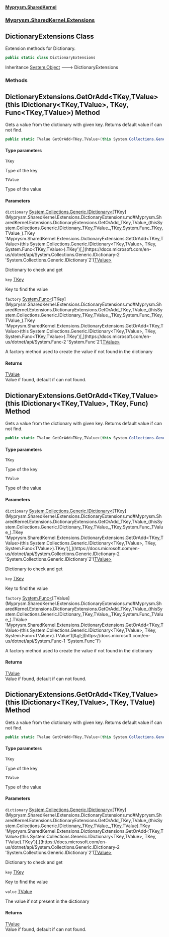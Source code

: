 #### [Myprysm.SharedKernel](index.md 'index')
### [Myprysm.SharedKernel.Extensions](index.md#Myprysm.SharedKernel.Extensions 'Myprysm.SharedKernel.Extensions')

## DictionaryExtensions Class

Extension methods for Dictionary.

```csharp
public static class DictionaryExtensions
```

Inheritance [System.Object](https://docs.microsoft.com/en-us/dotnet/api/System.Object 'System.Object') &#129106; DictionaryExtensions
### Methods

<a name='Myprysm.SharedKernel.Extensions.DictionaryExtensions.GetOrAdd_TKey,TValue_(thisSystem.Collections.Generic.IDictionary_TKey,TValue_,TKey,System.Func_TKey,TValue_)'></a>

## DictionaryExtensions.GetOrAdd<TKey,TValue>(this IDictionary<TKey,TValue>, TKey, Func<TKey,TValue>) Method

Gets a value from the dictionary with given key. Returns default value if can not find.

```csharp
public static TValue GetOrAdd<TKey,TValue>(this System.Collections.Generic.IDictionary<TKey,TValue> dictionary, TKey key, System.Func<TKey,TValue> factory);
```
#### Type parameters

<a name='Myprysm.SharedKernel.Extensions.DictionaryExtensions.GetOrAdd_TKey,TValue_(thisSystem.Collections.Generic.IDictionary_TKey,TValue_,TKey,System.Func_TKey,TValue_).TKey'></a>

`TKey`

Type of the key

<a name='Myprysm.SharedKernel.Extensions.DictionaryExtensions.GetOrAdd_TKey,TValue_(thisSystem.Collections.Generic.IDictionary_TKey,TValue_,TKey,System.Func_TKey,TValue_).TValue'></a>

`TValue`

Type of the value
#### Parameters

<a name='Myprysm.SharedKernel.Extensions.DictionaryExtensions.GetOrAdd_TKey,TValue_(thisSystem.Collections.Generic.IDictionary_TKey,TValue_,TKey,System.Func_TKey,TValue_).dictionary'></a>

`dictionary` [System.Collections.Generic.IDictionary&lt;](https://docs.microsoft.com/en-us/dotnet/api/System.Collections.Generic.IDictionary-2 'System.Collections.Generic.IDictionary`2')[TKey](Myprysm.SharedKernel.Extensions.DictionaryExtensions.md#Myprysm.SharedKernel.Extensions.DictionaryExtensions.GetOrAdd_TKey,TValue_(thisSystem.Collections.Generic.IDictionary_TKey,TValue_,TKey,System.Func_TKey,TValue_).TKey 'Myprysm.SharedKernel.Extensions.DictionaryExtensions.GetOrAdd<TKey,TValue>(this System.Collections.Generic.IDictionary<TKey,TValue>, TKey, System.Func<TKey,TValue>).TKey')[,](https://docs.microsoft.com/en-us/dotnet/api/System.Collections.Generic.IDictionary-2 'System.Collections.Generic.IDictionary`2')[TValue](Myprysm.SharedKernel.Extensions.DictionaryExtensions.md#Myprysm.SharedKernel.Extensions.DictionaryExtensions.GetOrAdd_TKey,TValue_(thisSystem.Collections.Generic.IDictionary_TKey,TValue_,TKey,System.Func_TKey,TValue_).TValue 'Myprysm.SharedKernel.Extensions.DictionaryExtensions.GetOrAdd<TKey,TValue>(this System.Collections.Generic.IDictionary<TKey,TValue>, TKey, System.Func<TKey,TValue>).TValue')[&gt;](https://docs.microsoft.com/en-us/dotnet/api/System.Collections.Generic.IDictionary-2 'System.Collections.Generic.IDictionary`2')

Dictionary to check and get

<a name='Myprysm.SharedKernel.Extensions.DictionaryExtensions.GetOrAdd_TKey,TValue_(thisSystem.Collections.Generic.IDictionary_TKey,TValue_,TKey,System.Func_TKey,TValue_).key'></a>

`key` [TKey](Myprysm.SharedKernel.Extensions.DictionaryExtensions.md#Myprysm.SharedKernel.Extensions.DictionaryExtensions.GetOrAdd_TKey,TValue_(thisSystem.Collections.Generic.IDictionary_TKey,TValue_,TKey,System.Func_TKey,TValue_).TKey 'Myprysm.SharedKernel.Extensions.DictionaryExtensions.GetOrAdd<TKey,TValue>(this System.Collections.Generic.IDictionary<TKey,TValue>, TKey, System.Func<TKey,TValue>).TKey')

Key to find the value

<a name='Myprysm.SharedKernel.Extensions.DictionaryExtensions.GetOrAdd_TKey,TValue_(thisSystem.Collections.Generic.IDictionary_TKey,TValue_,TKey,System.Func_TKey,TValue_).factory'></a>

`factory` [System.Func&lt;](https://docs.microsoft.com/en-us/dotnet/api/System.Func-2 'System.Func`2')[TKey](Myprysm.SharedKernel.Extensions.DictionaryExtensions.md#Myprysm.SharedKernel.Extensions.DictionaryExtensions.GetOrAdd_TKey,TValue_(thisSystem.Collections.Generic.IDictionary_TKey,TValue_,TKey,System.Func_TKey,TValue_).TKey 'Myprysm.SharedKernel.Extensions.DictionaryExtensions.GetOrAdd<TKey,TValue>(this System.Collections.Generic.IDictionary<TKey,TValue>, TKey, System.Func<TKey,TValue>).TKey')[,](https://docs.microsoft.com/en-us/dotnet/api/System.Func-2 'System.Func`2')[TValue](Myprysm.SharedKernel.Extensions.DictionaryExtensions.md#Myprysm.SharedKernel.Extensions.DictionaryExtensions.GetOrAdd_TKey,TValue_(thisSystem.Collections.Generic.IDictionary_TKey,TValue_,TKey,System.Func_TKey,TValue_).TValue 'Myprysm.SharedKernel.Extensions.DictionaryExtensions.GetOrAdd<TKey,TValue>(this System.Collections.Generic.IDictionary<TKey,TValue>, TKey, System.Func<TKey,TValue>).TValue')[&gt;](https://docs.microsoft.com/en-us/dotnet/api/System.Func-2 'System.Func`2')

A factory method used to create the value if not found in the dictionary

#### Returns
[TValue](Myprysm.SharedKernel.Extensions.DictionaryExtensions.md#Myprysm.SharedKernel.Extensions.DictionaryExtensions.GetOrAdd_TKey,TValue_(thisSystem.Collections.Generic.IDictionary_TKey,TValue_,TKey,System.Func_TKey,TValue_).TValue 'Myprysm.SharedKernel.Extensions.DictionaryExtensions.GetOrAdd<TKey,TValue>(this System.Collections.Generic.IDictionary<TKey,TValue>, TKey, System.Func<TKey,TValue>).TValue')  
Value if found, default if can not found.

<a name='Myprysm.SharedKernel.Extensions.DictionaryExtensions.GetOrAdd_TKey,TValue_(thisSystem.Collections.Generic.IDictionary_TKey,TValue_,TKey,System.Func_TValue_)'></a>

## DictionaryExtensions.GetOrAdd<TKey,TValue>(this IDictionary<TKey,TValue>, TKey, Func<TValue>) Method

Gets a value from the dictionary with given key. Returns default value if can not find.

```csharp
public static TValue GetOrAdd<TKey,TValue>(this System.Collections.Generic.IDictionary<TKey,TValue> dictionary, TKey key, System.Func<TValue> factory);
```
#### Type parameters

<a name='Myprysm.SharedKernel.Extensions.DictionaryExtensions.GetOrAdd_TKey,TValue_(thisSystem.Collections.Generic.IDictionary_TKey,TValue_,TKey,System.Func_TValue_).TKey'></a>

`TKey`

Type of the key

<a name='Myprysm.SharedKernel.Extensions.DictionaryExtensions.GetOrAdd_TKey,TValue_(thisSystem.Collections.Generic.IDictionary_TKey,TValue_,TKey,System.Func_TValue_).TValue'></a>

`TValue`

Type of the value
#### Parameters

<a name='Myprysm.SharedKernel.Extensions.DictionaryExtensions.GetOrAdd_TKey,TValue_(thisSystem.Collections.Generic.IDictionary_TKey,TValue_,TKey,System.Func_TValue_).dictionary'></a>

`dictionary` [System.Collections.Generic.IDictionary&lt;](https://docs.microsoft.com/en-us/dotnet/api/System.Collections.Generic.IDictionary-2 'System.Collections.Generic.IDictionary`2')[TKey](Myprysm.SharedKernel.Extensions.DictionaryExtensions.md#Myprysm.SharedKernel.Extensions.DictionaryExtensions.GetOrAdd_TKey,TValue_(thisSystem.Collections.Generic.IDictionary_TKey,TValue_,TKey,System.Func_TValue_).TKey 'Myprysm.SharedKernel.Extensions.DictionaryExtensions.GetOrAdd<TKey,TValue>(this System.Collections.Generic.IDictionary<TKey,TValue>, TKey, System.Func<TValue>).TKey')[,](https://docs.microsoft.com/en-us/dotnet/api/System.Collections.Generic.IDictionary-2 'System.Collections.Generic.IDictionary`2')[TValue](Myprysm.SharedKernel.Extensions.DictionaryExtensions.md#Myprysm.SharedKernel.Extensions.DictionaryExtensions.GetOrAdd_TKey,TValue_(thisSystem.Collections.Generic.IDictionary_TKey,TValue_,TKey,System.Func_TValue_).TValue 'Myprysm.SharedKernel.Extensions.DictionaryExtensions.GetOrAdd<TKey,TValue>(this System.Collections.Generic.IDictionary<TKey,TValue>, TKey, System.Func<TValue>).TValue')[&gt;](https://docs.microsoft.com/en-us/dotnet/api/System.Collections.Generic.IDictionary-2 'System.Collections.Generic.IDictionary`2')

Dictionary to check and get

<a name='Myprysm.SharedKernel.Extensions.DictionaryExtensions.GetOrAdd_TKey,TValue_(thisSystem.Collections.Generic.IDictionary_TKey,TValue_,TKey,System.Func_TValue_).key'></a>

`key` [TKey](Myprysm.SharedKernel.Extensions.DictionaryExtensions.md#Myprysm.SharedKernel.Extensions.DictionaryExtensions.GetOrAdd_TKey,TValue_(thisSystem.Collections.Generic.IDictionary_TKey,TValue_,TKey,System.Func_TValue_).TKey 'Myprysm.SharedKernel.Extensions.DictionaryExtensions.GetOrAdd<TKey,TValue>(this System.Collections.Generic.IDictionary<TKey,TValue>, TKey, System.Func<TValue>).TKey')

Key to find the value

<a name='Myprysm.SharedKernel.Extensions.DictionaryExtensions.GetOrAdd_TKey,TValue_(thisSystem.Collections.Generic.IDictionary_TKey,TValue_,TKey,System.Func_TValue_).factory'></a>

`factory` [System.Func&lt;](https://docs.microsoft.com/en-us/dotnet/api/System.Func-1 'System.Func`1')[TValue](Myprysm.SharedKernel.Extensions.DictionaryExtensions.md#Myprysm.SharedKernel.Extensions.DictionaryExtensions.GetOrAdd_TKey,TValue_(thisSystem.Collections.Generic.IDictionary_TKey,TValue_,TKey,System.Func_TValue_).TValue 'Myprysm.SharedKernel.Extensions.DictionaryExtensions.GetOrAdd<TKey,TValue>(this System.Collections.Generic.IDictionary<TKey,TValue>, TKey, System.Func<TValue>).TValue')[&gt;](https://docs.microsoft.com/en-us/dotnet/api/System.Func-1 'System.Func`1')

A factory method used to create the value if not found in the dictionary

#### Returns
[TValue](Myprysm.SharedKernel.Extensions.DictionaryExtensions.md#Myprysm.SharedKernel.Extensions.DictionaryExtensions.GetOrAdd_TKey,TValue_(thisSystem.Collections.Generic.IDictionary_TKey,TValue_,TKey,System.Func_TValue_).TValue 'Myprysm.SharedKernel.Extensions.DictionaryExtensions.GetOrAdd<TKey,TValue>(this System.Collections.Generic.IDictionary<TKey,TValue>, TKey, System.Func<TValue>).TValue')  
Value if found, default if can not found.

<a name='Myprysm.SharedKernel.Extensions.DictionaryExtensions.GetOrAdd_TKey,TValue_(thisSystem.Collections.Generic.IDictionary_TKey,TValue_,TKey,TValue)'></a>

## DictionaryExtensions.GetOrAdd<TKey,TValue>(this IDictionary<TKey,TValue>, TKey, TValue) Method

Gets a value from the dictionary with given key. Returns default value if can not find.

```csharp
public static TValue GetOrAdd<TKey,TValue>(this System.Collections.Generic.IDictionary<TKey,TValue> dictionary, TKey key, TValue value);
```
#### Type parameters

<a name='Myprysm.SharedKernel.Extensions.DictionaryExtensions.GetOrAdd_TKey,TValue_(thisSystem.Collections.Generic.IDictionary_TKey,TValue_,TKey,TValue).TKey'></a>

`TKey`

Type of the key

<a name='Myprysm.SharedKernel.Extensions.DictionaryExtensions.GetOrAdd_TKey,TValue_(thisSystem.Collections.Generic.IDictionary_TKey,TValue_,TKey,TValue).TValue'></a>

`TValue`

Type of the value
#### Parameters

<a name='Myprysm.SharedKernel.Extensions.DictionaryExtensions.GetOrAdd_TKey,TValue_(thisSystem.Collections.Generic.IDictionary_TKey,TValue_,TKey,TValue).dictionary'></a>

`dictionary` [System.Collections.Generic.IDictionary&lt;](https://docs.microsoft.com/en-us/dotnet/api/System.Collections.Generic.IDictionary-2 'System.Collections.Generic.IDictionary`2')[TKey](Myprysm.SharedKernel.Extensions.DictionaryExtensions.md#Myprysm.SharedKernel.Extensions.DictionaryExtensions.GetOrAdd_TKey,TValue_(thisSystem.Collections.Generic.IDictionary_TKey,TValue_,TKey,TValue).TKey 'Myprysm.SharedKernel.Extensions.DictionaryExtensions.GetOrAdd<TKey,TValue>(this System.Collections.Generic.IDictionary<TKey,TValue>, TKey, TValue).TKey')[,](https://docs.microsoft.com/en-us/dotnet/api/System.Collections.Generic.IDictionary-2 'System.Collections.Generic.IDictionary`2')[TValue](Myprysm.SharedKernel.Extensions.DictionaryExtensions.md#Myprysm.SharedKernel.Extensions.DictionaryExtensions.GetOrAdd_TKey,TValue_(thisSystem.Collections.Generic.IDictionary_TKey,TValue_,TKey,TValue).TValue 'Myprysm.SharedKernel.Extensions.DictionaryExtensions.GetOrAdd<TKey,TValue>(this System.Collections.Generic.IDictionary<TKey,TValue>, TKey, TValue).TValue')[&gt;](https://docs.microsoft.com/en-us/dotnet/api/System.Collections.Generic.IDictionary-2 'System.Collections.Generic.IDictionary`2')

Dictionary to check and get

<a name='Myprysm.SharedKernel.Extensions.DictionaryExtensions.GetOrAdd_TKey,TValue_(thisSystem.Collections.Generic.IDictionary_TKey,TValue_,TKey,TValue).key'></a>

`key` [TKey](Myprysm.SharedKernel.Extensions.DictionaryExtensions.md#Myprysm.SharedKernel.Extensions.DictionaryExtensions.GetOrAdd_TKey,TValue_(thisSystem.Collections.Generic.IDictionary_TKey,TValue_,TKey,TValue).TKey 'Myprysm.SharedKernel.Extensions.DictionaryExtensions.GetOrAdd<TKey,TValue>(this System.Collections.Generic.IDictionary<TKey,TValue>, TKey, TValue).TKey')

Key to find the value

<a name='Myprysm.SharedKernel.Extensions.DictionaryExtensions.GetOrAdd_TKey,TValue_(thisSystem.Collections.Generic.IDictionary_TKey,TValue_,TKey,TValue).value'></a>

`value` [TValue](Myprysm.SharedKernel.Extensions.DictionaryExtensions.md#Myprysm.SharedKernel.Extensions.DictionaryExtensions.GetOrAdd_TKey,TValue_(thisSystem.Collections.Generic.IDictionary_TKey,TValue_,TKey,TValue).TValue 'Myprysm.SharedKernel.Extensions.DictionaryExtensions.GetOrAdd<TKey,TValue>(this System.Collections.Generic.IDictionary<TKey,TValue>, TKey, TValue).TValue')

The value if not present in the dictionary

#### Returns
[TValue](Myprysm.SharedKernel.Extensions.DictionaryExtensions.md#Myprysm.SharedKernel.Extensions.DictionaryExtensions.GetOrAdd_TKey,TValue_(thisSystem.Collections.Generic.IDictionary_TKey,TValue_,TKey,TValue).TValue 'Myprysm.SharedKernel.Extensions.DictionaryExtensions.GetOrAdd<TKey,TValue>(this System.Collections.Generic.IDictionary<TKey,TValue>, TKey, TValue).TValue')  
Value if found, default if can not found.